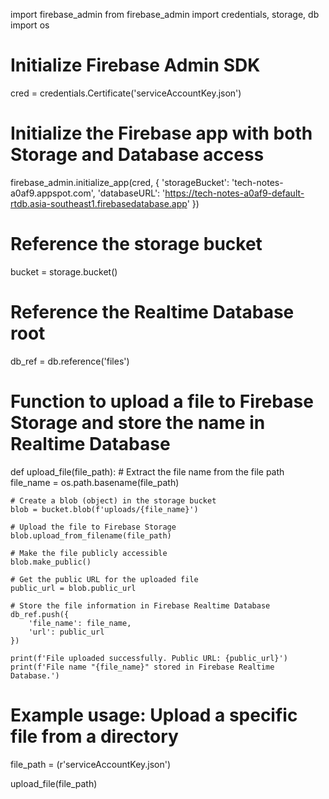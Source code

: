 import firebase_admin
from firebase_admin import credentials, storage, db
import os

# Initialize Firebase Admin SDK

cred = credentials.Certificate('serviceAccountKey.json')

# Initialize the Firebase app with both Storage and Database access

firebase_admin.initialize_app(cred, {
    'storageBucket': 'tech-notes-a0af9.appspot.com',
    'databaseURL': 'https://tech-notes-a0af9-default-rtdb.asia-southeast1.firebasedatabase.app'
})

# Reference the storage bucket

bucket = storage.bucket()

# Reference the Realtime Database root

db_ref = db.reference('files')

# Function to upload a file to Firebase Storage and store the name in Realtime Database

def upload_file(file_path):
    # Extract the file name from the file path
    file_name = os.path.basename(file_path)

    # Create a blob (object) in the storage bucket
    blob = bucket.blob(f'uploads/{file_name}')

    # Upload the file to Firebase Storage
    blob.upload_from_filename(file_path)

    # Make the file publicly accessible
    blob.make_public()

    # Get the public URL for the uploaded file
    public_url = blob.public_url

    # Store the file information in Firebase Realtime Database
    db_ref.push({
        'file_name': file_name,
        'url': public_url
    })

    print(f'File uploaded successfully. Public URL: {public_url}')
    print(f'File name "{file_name}" stored in Firebase Realtime Database.')

# Example usage: Upload a specific file from a directory

file_path = (r'serviceAccountKey.json')

upload_file(file_path)
